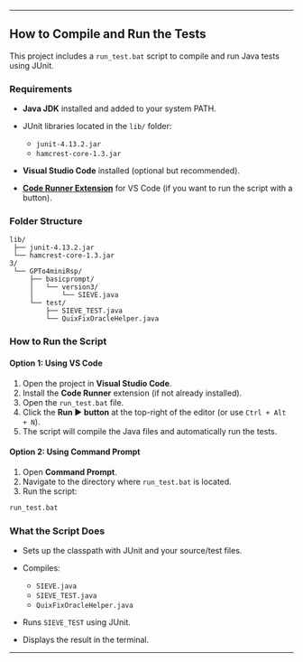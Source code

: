 
---

##  How to Compile and Run the Tests

This project includes a `run_test.bat` script to compile and run Java tests using JUnit.

### Requirements

* **Java JDK** installed and added to your system PATH.
* JUnit libraries located in the `lib/` folder:

  * `junit-4.13.2.jar`
  * `hamcrest-core-1.3.jar`
* **Visual Studio Code** installed (optional but recommended).
* **[Code Runner Extension](https://marketplace.visualstudio.com/items?itemName=formulahendry.code-runner)** for VS Code (if you want to run the script with a button).

### Folder Structure

```
lib/
 ├── junit-4.13.2.jar
 └── hamcrest-core-1.3.jar
3/
 └── GPTo4miniRsp/
     ├── basicprompt/
     │   └── version3/
     │       └── SIEVE.java
     └── test/
         ├── SIEVE_TEST.java
         └── QuixFixOracleHelper.java
```

### How to Run the Script

#### Option 1: Using VS Code

1. Open the project in **Visual Studio Code**.
2. Install the **Code Runner** extension (if not already installed).
3. Open the `run_test.bat` file.
4. Click the **Run ▶ button** at the top-right of the editor (or use `Ctrl + Alt + N`).
5. The script will compile the Java files and automatically run the tests.

#### Option 2: Using Command Prompt

1. Open **Command Prompt**.
2. Navigate to the directory where `run_test.bat` is located.
3. Run the script:

```sh
run_test.bat
```

### What the Script Does

* Sets up the classpath with JUnit and your source/test files.
* Compiles:

  * `SIEVE.java`
  * `SIEVE_TEST.java`
  * `QuixFixOracleHelper.java`
* Runs `SIEVE_TEST` using JUnit.
* Displays the result in the terminal.

---